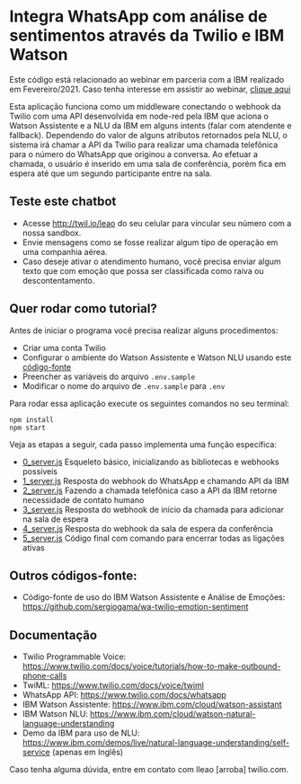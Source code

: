 # Integra WhatsApp com análise de sentimentos através da Twilio e IBM Watson
Este código está relacionado ao webinar em parceria com a IBM realizado em Fevereiro/2021.
Caso tenha interesse em assistir ao webinar, [clique aqui](https://ahoy.twilio.com/webinar-twilio-ibm-integracao-nlu-1)

Esta aplicação funciona como um middleware conectando o webhook da Twilio com uma API desenvolvida em node-red pela IBM que aciona o Watson Assistente e a NLU da IBM em alguns intents (falar com atendente e fallback). Dependendo do valor de alguns atributos retornados pela NLU, o sistema irá chamar a API da Twilio para realizar uma chamada telefônica para o número do WhatsApp que originou a conversa. Ao efetuar a chamada, o usuário é inserido em uma sala de conferência, porém fica em espera até que um segundo participante entre na sala.

## Teste este chatbot
* Acesse http://twil.io/leao do seu celular para vincular seu número com a nossa sandbox.
* Envie mensagens como se fosse realizar algum tipo de operação em uma companhia aérea.
* Caso deseje ativar o atendimento humano, você precisa enviar algum texto que com emoção que possa ser classificada como raiva ou descontentamento.

## Quer rodar como tutorial?

Antes de iniciar o programa você precisa realizar alguns procedimentos:
* Criar uma conta Twilio
* Configurar o ambiente do Watson Assistente e Watson NLU usando este [código-fonte](https://github.com/sergiogama/wa-twilio-emotion-sentiment)
* Preencher as variáveis do arquivo `.env.sample`
* Modificar o nome do arquivo de `.env.sample` para `.env`


Para rodar essa aplicação execute os seguintes comandos no seu terminal:
```
npm install
npm start
```

Veja as etapas a seguir, cada passo implementa uma função específica:
* [0_server.js](tutorial/0_server.js) Esqueleto básico, inicializando as bibliotecas e webhooks possíveis
* [1_server.js](tutorial/1_server.js) Resposta do webhook do WhatsApp e chamando API da IBM
* [2_server.js](tutorial/2_server.js) Fazendo a chamada telefônica caso a API da IBM retorne necessidade de contato humano
* [3_server.js](tutorial/3_server.js) Resposta do webhook de início da chamada para adicionar na sala de espera
* [4_server.js](tutorial/4_server.js) Resposta do webhook da sala de espera da conferência
* [5_server.js](tutorial/5_server.js) Código final com comando para encerrar todas as ligações ativas




## Outros códigos-fonte:
* Código-fonte de uso do IBM Watson Assistente e Análise de Emoções: https://github.com/sergiogama/wa-twilio-emotion-sentiment


##  Documentação
* Twilio Programmable Voice: https://www.twilio.com/docs/voice/tutorials/how-to-make-outbound-phone-calls
* TwiML: https://www.twilio.com/docs/voice/twiml
* WhatsApp API: https://www.twilio.com/docs/whatsapp
* IBM Watson Assistente: https://www.ibm.com/cloud/watson-assistant
* IBM Watson NLU: https://www.ibm.com/cloud/watson-natural-language-understanding
* Demo da IBM para uso de NLU: https://www.ibm.com/demos/live/natural-language-understanding/self-service (apenas em Inglês)





Caso tenha alguma dúvida, entre em contato com lleao [arroba] twilio.com.